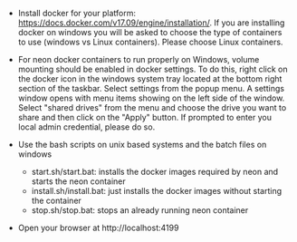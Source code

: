 - Install docker for your platform: https://docs.docker.com/v17.09/engine/installation/. If you 
  are installing docker on windows you will be asked to choose the type of containers to use 
  (windows vs Linux containers). Please choose Linux containers.

- For neon docker containers to run properly on Windows, volume mounting should be enabled in docker
  settings. To do this, right click on the docker icon in the windows system tray located at the bottom 
  right section of the taskbar. Select settings from the popup menu. A settings window opens with menu 
  items showing on the left side of the window.  Select "shared drives" from the menu and choose the 
  drive you want to share and then click on the "Apply" button. If prompted to enter you local admin 
  credential, please do so.
  
- Use the bash scripts on unix based systems and the batch files on windows
    - start.sh/start.bat: installs the docker images required by neon and starts the neon container
    - install.sh/install.bat: just installs the docker images without starting the container
    - stop.sh/stop.bat: stops an already running neon container

- Open your browser at http://localhost:4199